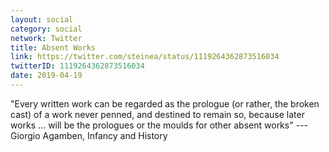 ```yaml
---
layout: social
category: social
network: Twitter
title: Absent Works
link: https://twitter.com/steinea/status/1119264362873516034
twitterID: 1119264362873516034
date: 2019-04-19
---
```


"Every written work can be regarded as the prologue (or rather, the broken cast) of a work never penned, and destined to remain so, because later works ... will be the prologues or the moulds for other absent works" ---Giorgio Agamben, Infancy and History
